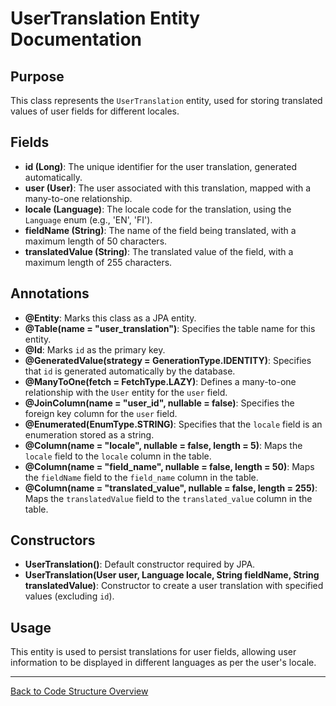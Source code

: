 # UserTranslation Entity Documentation

## Purpose

This class represents the `UserTranslation` entity, used for storing translated values of user fields for different locales.

## Fields

- **id (Long)**: The unique identifier for the user translation, generated automatically.
- **user (User)**: The user associated with this translation, mapped with a many-to-one relationship.
- **locale (Language)**: The locale code for the translation, using the `Language` enum (e.g., 'EN', 'FI').
- **fieldName (String)**: The name of the field being translated, with a maximum length of 50 characters.
- **translatedValue (String)**: The translated value of the field, with a maximum length of 255 characters.

## Annotations

- **@Entity**: Marks this class as a JPA entity.
- **@Table(name = "user_translation")**: Specifies the table name for this entity.
- **@Id**: Marks `id` as the primary key.
- **@GeneratedValue(strategy = GenerationType.IDENTITY)**: Specifies that `id` is generated automatically by the database.
- **@ManyToOne(fetch = FetchType.LAZY)**: Defines a many-to-one relationship with the `User` entity for the `user` field.
- **@JoinColumn(name = "user_id", nullable = false)**: Specifies the foreign key column for the `user` field.
- **@Enumerated(EnumType.STRING)**: Specifies that the `locale` field is an enumeration stored as a string.
- **@Column(name = "locale", nullable = false, length = 5)**: Maps the `locale` field to the `locale` column in the table.
- **@Column(name = "field_name", nullable = false, length = 50)**: Maps the `fieldName` field to the `field_name` column in the table.
- **@Column(name = "translated_value", nullable = false, length = 255)**: Maps the `translatedValue` field to the `translated_value` column in the table.

## Constructors

- **UserTranslation()**: Default constructor required by JPA.
- **UserTranslation(User user, Language locale, String fieldName, String translatedValue)**: Constructor to create a user translation with specified values (excluding `id`).

## Usage

This entity is used to persist translations for user fields, allowing user information to be displayed in different languages as per the user's locale.

---

[Back to Code Structure Overview](../../../code-structure/code-structure.md)
